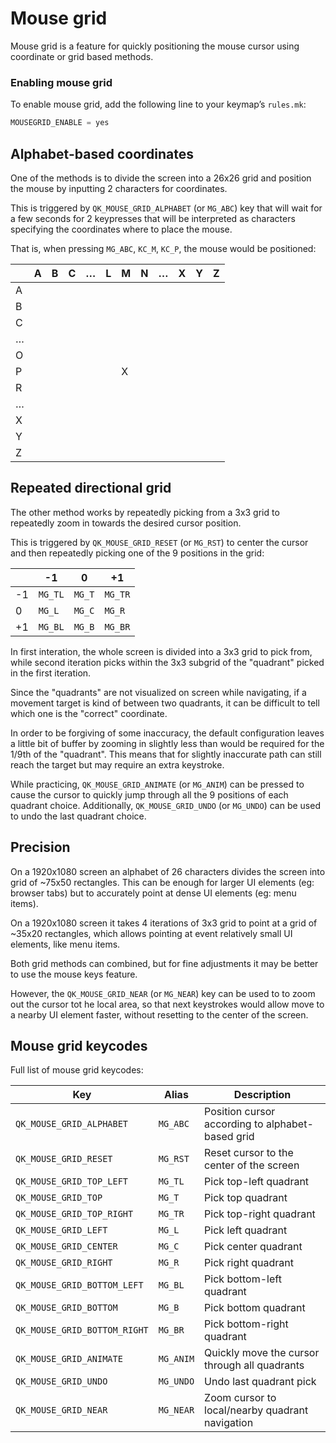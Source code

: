 # Mouse grid

Mouse grid is a feature for quickly positioning the mouse cursor using coordinate or grid based methods.

### Enabling mouse grid 

To enable mouse grid, add the following line to your keymap’s `rules.mk`:

```c
MOUSEGRID_ENABLE = yes
```

## Alphabet-based coordinates

One of the methods is to divide the screen into a 26x26 grid and position the mouse by inputting 2 characters for coordinates.

This is triggered by `QK_MOUSE_GRID_ALPHABET` (or `MG_ABC`) key that will wait for a few seconds for 2 keypresses that will be interpreted as characters specifying the coordinates where to place the mouse.

That is, when pressing `MG_ABC`, `KC_M`, `KC_P`, the mouse would be positioned:

| |A|B|C|…|L|M|N|…|X|Y|Z|
|-|-|-|-|-|-|-|-|-|-|-|-|
|A| | | | | | | | | | | |
|B| | | | | | | | | | | |
|C| | | | | | | | | | | |
|…| | | | | | | | | | | |
|O| | | | | | | | | | | |
|P| | | | | |X| | | | | |
|R| | | | | | | | | | | |
|…| | | | | | | | | | | |
|X| | | | | | | | | | | |
|Y| | | | | | | | | | | |
|Z| | | | | | | | | | | |

## Repeated directional grid

The other method works by repeatedly picking from a 3x3 grid to repeatedly zoom in towards the desired cursor position.

This is triggered by `QK_MOUSE_GRID_RESET` (or `MG_RST`) to center the cursor and then repeatedly picking one of the 9 positions in the grid:

|  |-1     |0     |+1     |
|--|-------|------|-------|
|-1|`MG_TL`|`MG_T`|`MG_TR`|
|0 |`MG_L` |`MG_C`|`MG_R` |
|+1|`MG_BL`|`MG_B`|`MG_BR`|

In first interation, the whole screen is divided into a 3x3 grid to pick from, while second iteration picks within the 3x3 subgrid of the "quadrant" picked in the first iteration.

Since the "quadrants" are not visualized on screen while navigating, if a movement target is kind of between two quadrants, it can be difficult to tell which one is the "correct" coordinate.

In order to be forgiving of some inaccuracy, the default configuration leaves a little bit of buffer by zooming in slightly less than would be required for the 1/9th of the "quadrant". This means that for slightly inaccurate path can still reach the target but may require an extra keystroke.

While practicing, `QK_MOUSE_GRID_ANIMATE` (or `MG_ANIM`) can be pressed to cause the cursor to quickly jump through all the 9 positions of each quadrant choice. Additionally, `QK_MOUSE_GRID_UNDO` (or `MG_UNDO`) can be used to undo the last quadrant choice.

## Precision

On a 1920x1080 screen an alphabet of 26 characters divides the screen into grid of ~75x50 rectangles. This can be enough for larger UI elements (eg: browser tabs) but to accurately point at dense UI elements (eg: menu items).

On a 1920x1080 screen it takes 4 iterations of 3x3 grid to point at a grid of ~35x20 rectangles, which allows pointing at event relatively small UI elements, like menu items.

Both grid methods can combined, but for fine adjustments it may be better to use the mouse keys feature.

However, the `QK_MOUSE_GRID_NEAR` (or `MG_NEAR`) key can be used to to zoom out the cursor tot he local area, so that next keystrokes would allow move to a nearby UI element faster, without resetting to the center of the screen.

## Mouse grid keycodes

Full list of mouse grid keycodes:

|Key                         |Alias    |Description                                     |
|----------------------------|---------|------------------------------------------------|
|`QK_MOUSE_GRID_ALPHABET`    |`MG_ABC` |Position cursor according to alphabet-based grid|
|`QK_MOUSE_GRID_RESET`       |`MG_RST` |Reset cursor to the center of the screen        |
|`QK_MOUSE_GRID_TOP_LEFT`    |`MG_TL`  |Pick top-left quadrant                          |
|`QK_MOUSE_GRID_TOP`         |`MG_T`   |Pick top quadrant                               |
|`QK_MOUSE_GRID_TOP_RIGHT`   |`MG_TR`  |Pick top-right quadrant                         |
|`QK_MOUSE_GRID_LEFT`        |`MG_L`   |Pick left quadrant                              |
|`QK_MOUSE_GRID_CENTER`      |`MG_C`   |Pick center quadrant                            |
|`QK_MOUSE_GRID_RIGHT`       |`MG_R`   |Pick right quadrant                             |
|`QK_MOUSE_GRID_BOTTOM_LEFT` |`MG_BL`  |Pick bottom-left quadrant                       |
|`QK_MOUSE_GRID_BOTTOM`      |`MG_B`   |Pick bottom quadrant                            |
|`QK_MOUSE_GRID_BOTTOM_RIGHT`|`MG_BR`  |Pick bottom-right quadrant                      |
|`QK_MOUSE_GRID_ANIMATE`     |`MG_ANIM`|Quickly move the cursor through all quadrants   |
|`QK_MOUSE_GRID_UNDO`        |`MG_UNDO`|Undo last quadrant pick                         |
|`QK_MOUSE_GRID_NEAR`        |`MG_NEAR`|Zoom cursor to local/nearby quadrant navigation |

